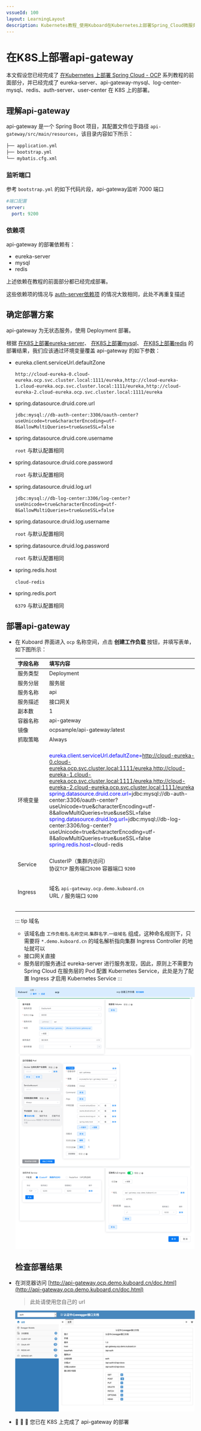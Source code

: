 ```yaml
---
vssueId: 100
layout: LearningLayout
description: Kubernetes教程_使用Kuboard在Kubernetes上部署Spring_Cloud微服务平台OCP_open_capacity_platform微服务能力开放平台_部署api-gateway
---
```


# 在K8S上部署api-gateway

本文假设您已经完成了 [在Kubernetes 上部署 Spring Cloud - OCP](./) 系列教程的前面部分，并已经完成了 eureka-server、api-gateway-mysql、log-center-mysql、redis、auth-server、user-center 在 K8S 上的部署。

## 理解api-gateway

api-gateway 是一个 Spring Boot 项目，其配置文件位于路径 `api-gateway/src/main/resources`，该目录内容如下所示：

``` sh
├── application.yml
├── bootstrap.yml
└── mybatis.cfg.xml
```

### 监听端口

参考 `bootstrap.yml` 的如下代码片段，api-gateway监听 7000 端口

``` yaml {3}
#端口配置
server:
  port: 9200
```

### 依赖项

api-gateway 的部署依赖有：
* eureka-server
* mysql
* redis

上述依赖在教程的前面部分都已经完成部署。

这些依赖项的情况与 [auth-server依赖项](./auth-server.html#依赖项) 的情况大致相同，此处不再重复描述


## 确定部署方案

api-gateway 为无状态服务，使用 Deployment 部署。

根据 [在K8S上部署eureka-server](./eureka-server.html)、 [在K8S上部署mysql](./mysql.html)、 [在K8S上部署redis](./redis.html) 的部署结果，我们应该通过环境变量覆盖 api-gateway 的如下参数：

* eureka.client.serviceUrl.defaultZone

  ```
  http://cloud-eureka-0.cloud-eureka.ocp.svc.cluster.local:1111/eureka,http://cloud-eureka-1.cloud-eureka.ocp.svc.cluster.local:1111/eureka,http://cloud-eureka-2.cloud-eureka.ocp.svc.cluster.local:1111/eureka
  ```
* spring.datasource.druid.core.url
  
  ```
  jdbc:mysql://db-auth-center:3306/oauth-center?useUnicode=true&characterEncoding=utf-8&allowMultiQueries=true&useSSL=false
  ```
* spring.datasource.druid.core.username
  
  `root` 与默认配置相同
* spring.datasource.druid.core.password

  `root` 与默认配置相同
* spring.datasource.druid.log.url
  
  ```
  jdbc:mysql://db-log-center:3306/log-center?useUnicode=true&characterEncoding=utf-8&allowMultiQueries=true&useSSL=false
  ```
* spring.datasource.druid.log.username
  
  `root` 与默认配置相同
* spring.datasource.druid.log.password
  
  `root` 与默认配置相同
* spring.redis.host
  
  `cloud-redis`
* spring.redis.port
  
  `6379` 与默认配置相同

## 部署api-gateway

* 在 Kuboard 界面进入 `ocp` 名称空间，点击 **创建工作负载** 按钮，并填写表单，如下图所示：

  | 字段名称 | 填写内容                                                     | 备注                                        |
  | -------- | ------------------------------------------------------------ | ------------------------------------------- |
  | <div style="min-width:70px;">服务类型</div> | Deployment                                                   |                                             |
  | 服务分层 | 服务层                                                       |                                             |
  | 服务名称 | api                                                 |                                             |
  | 服务描述 | 接口网关                                                     |                                             |
  | 副本数   | 1                                                            |                                             |
  | 容器名称 | api-gateway                                                 |                                             |
  | 镜像     | ocpsample/api-gateway:latest                                 |                                             |
  | 抓取策略 | Always                                                       |                                             |
  | 环境变量 | <div style="min-width: 400px;"><font color="blue">eureka.client.serviceUrl.defaultZone=</font>http://cloud-eureka-0.cloud-eureka.ocp.svc.cluster.local:1111/eureka,http://cloud-eureka-1.cloud-eureka.ocp.svc.cluster.local:1111/eureka,http://cloud-eureka-2.cloud-eureka.ocp.svc.cluster.local:1111/eureka<br /><font color="blue">spring.datasource.druid.core.url=</font>jdbc:mysql://db-auth-center:3306/oauth-center?useUnicode=true&characterEncoding=utf-8&allowMultiQueries=true&useSSL=false<br /><font color="blue">spring.datasource.druid.log.url=</font>jdbc:mysql://db-log-center:3306/log-center?useUnicode=true&characterEncoding=utf-8&allowMultiQueries=true&useSSL=false<br /><font color="blue">spring.redis.host=</font>cloud-redis</div> | 填入 kuboard 时<br/>环境变量名后面不带 `=`<br/>此处的内容与前面的mysql 和 redis 的部署匹配，请谨慎修改 |
  | Service  | ClusterIP（集群内访问）<br />协议`TCP` 服务端口`9200` 容器端口 `9200` |                                             |
  | Ingress  | 域名 `api-gateway.ocp.demo.kuboard.cn`<br />URL `/` 服务端口 `9200` | 请使用您自己的Ingress域名                                        |

  ::: tip 域名
  * 该域名由 `工作负载名`.`名称空间`.`集群名字`.`一级域名` 组成，这种命名规则下，只需要将 `*.demo.kuboard.cn` 的域名解析指向集群 Ingress Controller 的地址就可以
  * 接口网关直接
  * 服务层的服务通过 eureka-server 进行服务发现，因此，原则上不需要为 Spring Cloud 在服务层的 Pod 配置 Kubernetes Service，此处是为了配置 Ingress 才启用 Kubernetes Service
  :::

  ![Kubernetes教程_部署SpringCloud微服务_OCP_api-gateway](./api-gateway.assets/image-20190930100229660.png)
  
  ## 检查部署结果

* 在浏览器访问 [http://api-gateway.ocp.demo.kuboard.cn/doc.html](http://api-gateway.ocp.demo.kuboard.cn/doc.html)
  > 此处请使用您自己的 url

  ![Kubernetes教程_部署SpringCloud微服务_OCP_api-gateway_检查部署结果](./api-gateway.assets/image-20190930101052438.png)


* :tada: :tada: :tada: 您已在 K8S 上完成了 api-gateway 的部署
